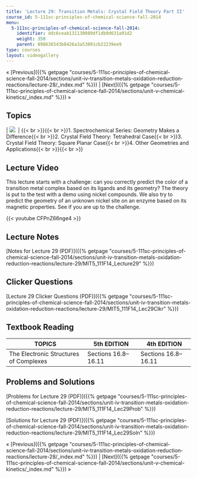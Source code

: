 ```yaml
---
title: 'Lecture 29: Transition Metals: Crystal Field Theory Part II'
course_id: 5-111sc-principles-of-chemical-science-fall-2014
menu:
  5-111sc-principles-of-chemical-science-fall-2014:
    identifier: ddc6ceab131130089df1db9d631a91d2
    weight: 350
    parent: 898636543b8426a3a53091cb22239ee9
type: courses
layout: videogallery
---
```

« [Previous]({{% getpage "courses/5-111sc-principles-of-chemical-science-fall-2014/sections/unit-iv-transition-metals-oxidation-reduction-reactions/lecture-28/_index.md" %}}) | [Next]({{% getpage "courses/5-111sc-principles-of-chemical-science-fall-2014/sections/unit-v-chemical-kinetics/_index.md" %}}) »

Topics
------

| ![](https://open-learning-course-data-ci.s3.amazonaws.com/5-111sc-principles-of-chemical-science-fall-2014/8e9af01a2cfe9dbc13a8b2e8b431b26d_Lecture_29.jpg)  | {{< br >}}{{< br >}}1.  Spectrochemical Series: Geometry Makes a Difference{{< br >}}2.  Crystal Field Theory: Tetrahedral Case{{< br >}}3.  Crystal Field Theory: Square Planar Case{{< br >}}4.  Other Geometries and Applications{{< br >}}{{< br >}} 

Lecture Video
-------------

This lecture starts with a challenge: can you correctly predict the color of a transition metal complex based on its ligands and its geometry? The theory is put to the test with a demo using nickel compounds. We also try to predict the geometry of an unknown nickel site on an enzyme based on its magnetic properties. See if you are up to the challenge.

{{< youtube CFPnZ66nge4 >}}

Lecture Notes
-------------

[Notes for Lecture 29 (PDF)]({{% getpage "courses/5-111sc-principles-of-chemical-science-fall-2014/sections/unit-iv-transition-metals-oxidation-reduction-reactions/lecture-29/MIT5_111F14_Lecture29" %}})

Clicker Questions
-----------------

[Lecture 29 Clicker Questions (PDF)]({{% getpage "courses/5-111sc-principles-of-chemical-science-fall-2014/sections/unit-iv-transition-metals-oxidation-reduction-reactions/lecture-29/MIT5_111F14_Lec29Clkr" %}})

Textbook Reading
----------------

| TOPICS | 5th EDITION | 4th EDITION |
| --- | --- | --- |
| The Electronic Structures of Complexes | Sections 16.8–16.11 | Sections 16.8–16.11 

Problems and Solutions
----------------------

[Problems for Lecture 29 (PDF)]({{% getpage "courses/5-111sc-principles-of-chemical-science-fall-2014/sections/unit-iv-transition-metals-oxidation-reduction-reactions/lecture-29/MIT5_111F14_Lec29Prob" %}})

[Solutions for Lecture 29 (PDF)]({{% getpage "courses/5-111sc-principles-of-chemical-science-fall-2014/sections/unit-iv-transition-metals-oxidation-reduction-reactions/lecture-29/MIT5_111F14_Lec29Soln" %}})

« [Previous]({{% getpage "courses/5-111sc-principles-of-chemical-science-fall-2014/sections/unit-iv-transition-metals-oxidation-reduction-reactions/lecture-28/_index.md" %}}) | [Next]({{% getpage "courses/5-111sc-principles-of-chemical-science-fall-2014/sections/unit-v-chemical-kinetics/_index.md" %}}) »